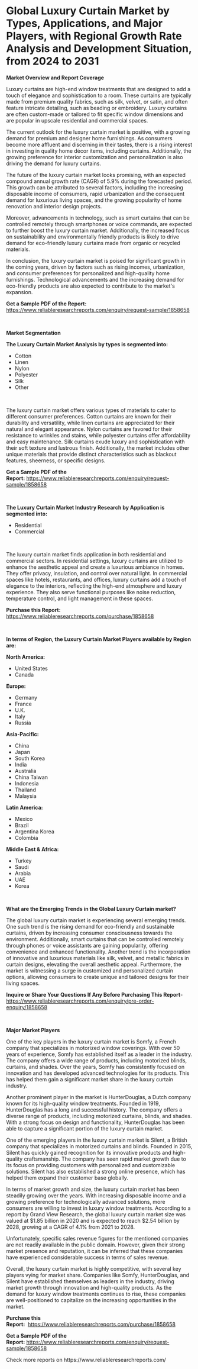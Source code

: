<p><h1>Global Luxury Curtain Market by Types, Applications, and Major Players, with Regional Growth Rate Analysis and Development Situation, from 2024 to 2031</h1></p><p><strong>Market Overview and Report Coverage</strong></p>
<p><p>Luxury curtains are high-end window treatments that are designed to add a touch of elegance and sophistication to a room. These curtains are typically made from premium quality fabrics, such as silk, velvet, or satin, and often feature intricate detailing, such as beading or embroidery. Luxury curtains are often custom-made or tailored to fit specific window dimensions and are popular in upscale residential and commercial spaces.</p><p>The current outlook for the luxury curtain market is positive, with a growing demand for premium and designer home furnishings. As consumers become more affluent and discerning in their tastes, there is a rising interest in investing in quality home décor items, including curtains. Additionally, the growing preference for interior customization and personalization is also driving the demand for luxury curtains.</p><p>The future of the luxury curtain market looks promising, with an expected compound annual growth rate (CAGR) of 5.9% during the forecasted period. This growth can be attributed to several factors, including the increasing disposable income of consumers, rapid urbanization and the consequent demand for luxurious living spaces, and the growing popularity of home renovation and interior design projects.</p><p>Moreover, advancements in technology, such as smart curtains that can be controlled remotely through smartphones or voice commands, are expected to further boost the luxury curtain market. Additionally, the increased focus on sustainability and environmentally friendly products is likely to drive demand for eco-friendly luxury curtains made from organic or recycled materials.</p><p>In conclusion, the luxury curtain market is poised for significant growth in the coming years, driven by factors such as rising incomes, urbanization, and consumer preferences for personalized and high-quality home furnishings. Technological advancements and the increasing demand for eco-friendly products are also expected to contribute to the market's expansion.</p></p>
<p><strong>Get a Sample PDF of the Report:</strong> <a href="https://www.reliableresearchreports.com/enquiry/request-sample/1858658">https://www.reliableresearchreports.com/enquiry/request-sample/1858658</a></p>
<p>&nbsp;</p>
<p><strong>Market Segmentation</strong></p>
<p><strong>The Luxury Curtain Market Analysis by types is segmented into:</strong></p>
<p><ul><li>Cotton</li><li>Linen</li><li>Nylon</li><li>Polyester</li><li>Silk</li><li>Other</li></ul></p>
<p>&nbsp;</p>
<p><p>The luxury curtain market offers various types of materials to cater to different consumer preferences. Cotton curtains are known for their durability and versatility, while linen curtains are appreciated for their natural and elegant appearance. Nylon curtains are favored for their resistance to wrinkles and stains, while polyester curtains offer affordability and easy maintenance. Silk curtains exude luxury and sophistication with their soft texture and lustrous finish. Additionally, the market includes other unique materials that provide distinct characteristics such as blackout features, sheerness, or specific designs.</p></p>
<p><strong>Get a Sample PDF of the Report:</strong>&nbsp;<a href="https://www.reliableresearchreports.com/enquiry/request-sample/1858658">https://www.reliableresearchreports.com/enquiry/request-sample/1858658</a></p>
<p>&nbsp;</p>
<p><strong>The Luxury Curtain Market Industry Research by Application is segmented into:</strong></p>
<p><ul><li>Residential</li><li>Commercial</li></ul></p>
<p>&nbsp;</p>
<p><p>The luxury curtain market finds application in both residential and commercial sectors. In residential settings, luxury curtains are utilized to enhance the aesthetic appeal and create a luxurious ambiance in homes. They offer privacy, insulation, and control over natural light. In commercial spaces like hotels, restaurants, and offices, luxury curtains add a touch of elegance to the interiors, reflecting the high-end atmosphere and luxury experience. They also serve functional purposes like noise reduction, temperature control, and light management in these spaces.</p></p>
<p><strong>Purchase this Report:</strong>&nbsp; <a href="https://www.reliableresearchreports.com/purchase/1858658">https://www.reliableresearchreports.com/purchase/1858658</a></p>
<p>&nbsp;</p>
<p><strong>In terms of Region, the Luxury Curtain Market Players available by Region are:</strong></p>
<p>
    <p> <strong> North America: </strong>
        <ul>
            <li>United States</li>
            <li>Canada</li>
        </ul>
        </p> 
    <p> <strong> Europe: </strong>
        <ul>
            <li>Germany</li>
            <li>France</li>
            <li>U.K.</li>
            <li>Italy</li>
            <li>Russia</li>
        </ul>
        </p> 
    <p> <strong> Asia-Pacific: </strong>
        <ul>
            <li>China</li>
            <li>Japan</li>
            <li>South Korea</li>
            <li>India</li>
            <li>Australia</li>
            <li>China Taiwan</li>
            <li>Indonesia</li>
            <li>Thailand</li>
            <li>Malaysia</li>
        </ul>
        </p> 
    <p> <strong> Latin America: </strong>
        <ul>
            <li>Mexico</li>
            <li>Brazil</li>
            <li>Argentina Korea</li>
            <li>Colombia</li>
        </ul>
        </p> 
    <p> <strong> Middle East & Africa: </strong>
        <ul>
            <li>Turkey</li>
            <li>Saudi</li>
            <li>Arabia</li>
            <li>UAE</li>
            <li>Korea</li>
        </ul>
    </p>
    </p>
<p>&nbsp;</p>
<p><strong>What are the Emerging Trends in the Global Luxury Curtain market?</strong></p>
<p><p>The global luxury curtain market is experiencing several emerging trends. One such trend is the rising demand for eco-friendly and sustainable curtains, driven by increasing consumer consciousness towards the environment. Additionally, smart curtains that can be controlled remotely through phones or voice assistants are gaining popularity, offering convenience and enhanced functionality. Another trend is the incorporation of innovative and luxurious materials like silk, velvet, and metallic fabrics in curtain designs, elevating the overall aesthetic appeal. Furthermore, the market is witnessing a surge in customized and personalized curtain options, allowing consumers to create unique and tailored designs for their living spaces.</p></p>
<p><strong>Inquire or Share Your Questions If Any Before Purchasing This Report</strong>- <a href="https://www.reliableresearchreports.com/enquiry/pre-order-enquiry/1858658">https://www.reliableresearchreports.com/enquiry/pre-order-enquiry/1858658</a></p>
<p>&nbsp;</p>
<p><strong>Major Market Players</strong></p>
<p><p>One of the key players in the luxury curtain market is Somfy, a French company that specializes in motorized window coverings. With over 50 years of experience, Somfy has established itself as a leader in the industry. The company offers a wide range of products, including motorized blinds, curtains, and shades. Over the years, Somfy has consistently focused on innovation and has developed advanced technologies for its products. This has helped them gain a significant market share in the luxury curtain industry.</p><p>Another prominent player in the market is HunterDouglas, a Dutch company known for its high-quality window treatments. Founded in 1919, HunterDouglas has a long and successful history. The company offers a diverse range of products, including motorized curtains, blinds, and shades. With a strong focus on design and functionality, HunterDouglas has been able to capture a significant portion of the luxury curtain market.</p><p>One of the emerging players in the luxury curtain market is Silent, a British company that specializes in motorized curtains and blinds. Founded in 2015, Silent has quickly gained recognition for its innovative products and high-quality craftsmanship. The company has seen rapid market growth due to its focus on providing customers with personalized and customizable solutions. Silent has also established a strong online presence, which has helped them expand their customer base globally.</p><p>In terms of market growth and size, the luxury curtain market has been steadily growing over the years. With increasing disposable income and a growing preference for technologically advanced solutions, more consumers are willing to invest in luxury window treatments. According to a report by Grand View Research, the global luxury curtain market size was valued at $1.85 billion in 2020 and is expected to reach $2.54 billion by 2028, growing at a CAGR of 4.1% from 2021 to 2028.</p><p>Unfortunately, specific sales revenue figures for the mentioned companies are not readily available in the public domain. However, given their strong market presence and reputation, it can be inferred that these companies have experienced considerable success in terms of sales revenue.</p><p>Overall, the luxury curtain market is highly competitive, with several key players vying for market share. Companies like Somfy, HunterDouglas, and Silent have established themselves as leaders in the industry, driving market growth through innovation and high-quality products. As the demand for luxury window treatments continues to rise, these companies are well-positioned to capitalize on the increasing opportunities in the market.</p></p>
<p><strong>Purchase this Report:</strong>&nbsp;&nbsp;<a href="https://www.reliableresearchreports.com/purchase/1858658">https://www.reliableresearchreports.com/purchase/1858658</a></p>
<p></p>
<p><strong>Get a Sample PDF of the Report:</strong>&nbsp;<a href="https://www.reliableresearchreports.com/enquiry/request-sample/1858658">https://www.reliableresearchreports.com/enquiry/request-sample/1858658</a></p>
<p>Check more reports on https://www.reliableresearchreports.com/</p>